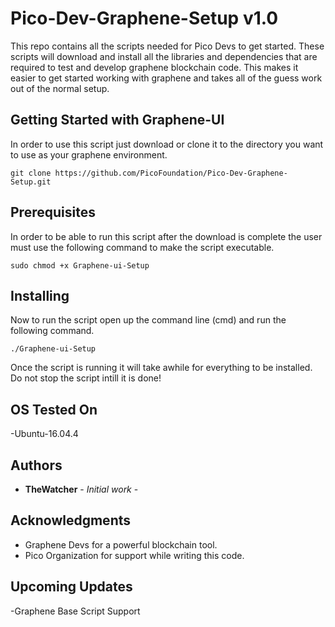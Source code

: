 # Pico-Dev-Graphene-Setup v1.0

This repo contains all the scripts needed for Pico Devs to get started. These scripts will download and install all the libraries and  dependencies that are required to test and develop graphene blockchain code. This makes it easier to get started working with graphene and takes all of the guess work out of the normal setup.                      

## Getting Started with Graphene-UI

In order to use this script just download or clone it to the directory you want to use as your graphene environment.

```
git clone https://github.com/PicoFoundation/Pico-Dev-Graphene-Setup.git
```

## Prerequisites

In order to be able to run this script after the download is complete the user must use the following command to make the script executable.

```
sudo chmod +x Graphene-ui-Setup
```

## Installing

Now to run the script open up the command line (cmd) and run the following command.

```
./Graphene-ui-Setup
```

Once the script is running it will take awhile for everything to be installed. Do not stop the script intill it is done! 

## OS Tested On
-Ubuntu-16.04.4

## Authors

* **TheWatcher** - *Initial work* - 

## Acknowledgments

* Graphene Devs for a powerful blockchain tool.
* Pico Organization for support while writing this code.

## Upcoming Updates
-Graphene Base Script Support
